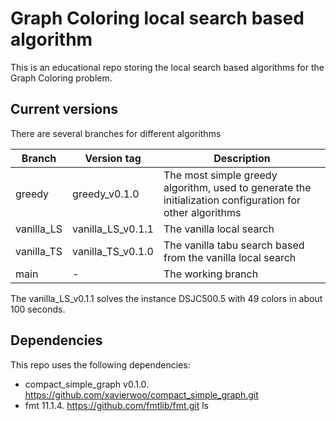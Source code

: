 # Graph Coloring local search based algorithm

This is an educational repo storing the local search based algorithms for the Graph Coloring problem.


## Current versions

There are several branches for different algorithms

| Branch     | Version tag       | Description                                                                                              |
|------------|-------------------|----------------------------------------------------------------------------------------------------------|
| greedy     | greedy_v0.1.0     | The most simple greedy algorithm, used to generate the initialization configuration for other algorithms |
| vanilla_LS | vanilla_LS_v0.1.1 | The vanilla local search                                                                                 |
| vanilla_TS | vanilla_TS_v0.1.0 | The vanilla tabu search based from the vanilla local search                                              |
| main       | -                 | The working branch                                                                                       |


The vanilla_LS_v0.1.1 solves the instance DSJC500.5 with 49 colors in about 100 seconds.

## Dependencies

This repo uses the following dependencies:

* compact_simple_graph v0.1.0. https://github.com/xavierwoo/compact_simple_graph.git
* fmt 11.1.4. https://github.com/fmtlib/fmt.git
ls
